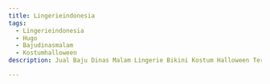 ```yaml
---
title: Lingerieindonesia
tags:
  - Lingerieindonesia
  - Hugo
  - Bajudinasmalam
  - Kostumhalloween
description: Jual Baju Dinas Malam Lingerie Bikini Kostum Halloween Terlengkap Termurah dan Terbaru di Indonesia Medan cek https://www.bajudinasmalam.id

---
```

